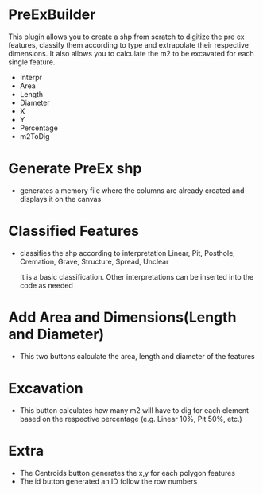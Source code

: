 # PreExBuilder
This plugin allows you to create a shp from scratch to digitize the pre ex features, classify them according to type and extrapolate their respective dimensions. It also allows you to calculate the m2 to be excavated for each single feature.
<ul>
	<li>Interpr</li>
	<li>Area</li>
	<li>Length</li>
	<li>Diameter</li>
	<li>X</li>
	<li>Y</li>
	<li>Percentage</li>
	<li>m2ToDig</li>
</ul>

# Generate PreEx shp

- generates a memory file where the columns are already created and displays it on the canvas

# Classified Features

- classifies the shp according to interpretation
	Linear, Pit, Posthole, Cremation, Grave, Structure, Spread, Unclear

	It is a basic classification. Other interpretations can be inserted into the code as 		needed

# Add Area and Dimensions(Length and Diameter)

- This two buttons calculate the area, length and diameter of the features


# Excavation

- This button calculates how many m2 will have to dig for each element based on the respective percentage (e.g. Linear 10%, Pit 50%, etc.)

# Extra

- The Centroids button generates the x,y for each polygon features
- The id button generated an ID follow the row numbers
